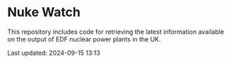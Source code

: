 # Nuke Watch

This repository includes code for retrieving the latest information available on the output of EDF nuclear power plants in the UK.

Last updated: 2024-09-15 13:13